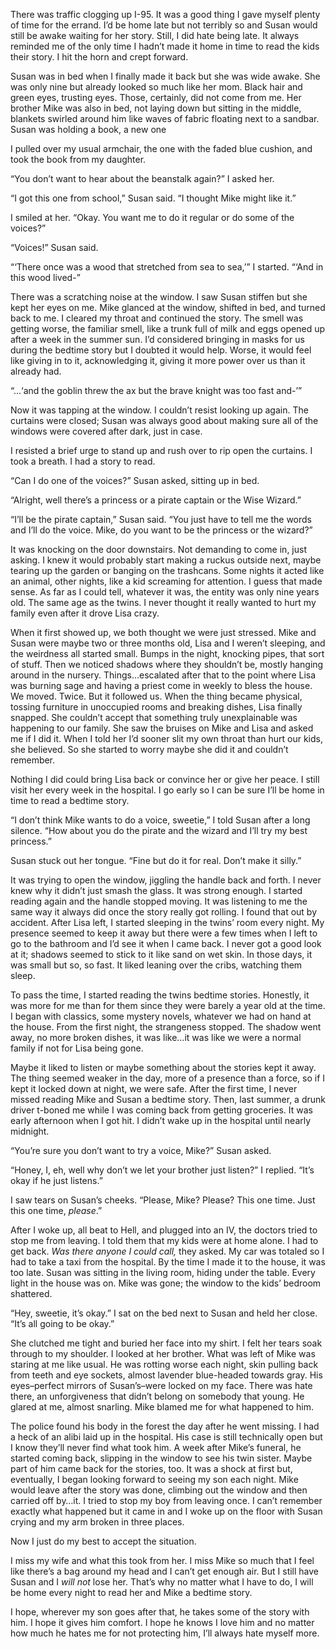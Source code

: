 There was traffic clogging up I-95. It was a good thing I gave myself plenty of time for the errand. I’d be home late but not terribly so and Susan would still be awake waiting for her story. Still, I did hate being late. It always reminded me of the only time I hadn’t made it home in time to read the kids their story. I hit the horn and crept forward.

Susan was in bed when I finally made it back but she was wide awake. She was only nine but already looked so much like her mom. Black hair and green eyes, trusting eyes. Those, certainly, did not come from me. Her brother Mike was also in bed, not laying down but sitting in the middle, blankets swirled around him like waves of fabric floating next to a sandbar. Susan was holding a book, a new one

I pulled over my usual armchair, the one with the faded blue cushion, and took the book from my daughter. 

“You don’t want to hear about the beanstalk again?” I asked her. 

“I got this one from school,” Susan said. “I thought Mike might like it.” 

I smiled at her. “Okay. You want me to do it regular or do some of the voices?” 

“Voices!” Susan said.

“‘There once was a wood that stretched from sea to sea,’” I started. “‘And in this wood lived-” 

There was a scratching noise at the window. I saw Susan stiffen but she kept her eyes on me. Mike glanced at the window, shifted in bed, and turned back to me. I cleared my throat and continued the story. The smell was getting worse, the familiar smell, like a trunk full of milk and eggs opened up after a week in the summer sun. I’d considered bringing in masks for us during the bedtime story but I doubted it would help. Worse, it would feel like giving in to it, acknowledging it, giving it more power over us than it already had.

“...‘and the goblin threw the ax but the brave knight was too fast and-’”

Now it was tapping at the window. I couldn’t resist looking up again. The curtains were closed; Susan was always good about making sure all of the windows were covered after dark, just in case. 

I resisted a brief urge to stand up and rush over to rip open the curtains. I took a breath. I had a story to read. 

“Can I do one of the voices?” Susan asked, sitting up in bed. 

“Alright, well there’s a princess or a pirate captain or the Wise Wizard.”

“I’ll be the pirate captain,” Susan said. “You just have to tell me the words and I’ll do the voice. Mike, do you want to be the princess or the wizard?” 

It was knocking on the door downstairs. Not demanding to come in, just asking. I knew it would probably start making a ruckus outside next, maybe tearing up the garden or banging on the trashcans. Some nights it acted like an animal, other nights, like a kid screaming for attention. I guess that made sense. As far as I could tell, whatever it was, the entity was only nine years old. The same age as the twins. I never thought it really wanted to hurt my family even after it drove Lisa crazy.

When it first showed up, we both thought we were just stressed. Mike and Susan were maybe two or three months old, Lisa and I weren’t sleeping, and the weirdness all started small. Bumps in the night, knocking pipes, that sort of stuff. Then we noticed shadows where they shouldn’t be, mostly hanging around in the nursery. Things…escalated after that to the point where Lisa was burning sage and having a priest come in weekly to bless the house. We moved. Twice. But it followed us. When the thing became physical, tossing furniture in unoccupied rooms and breaking dishes, Lisa finally snapped. She couldn’t accept that something truly unexplainable was happening to our family. She saw the bruises on Mike and Lisa and asked me if I did it. When I told her I’d sooner slit my own throat than hurt our kids, she believed. So she started to worry maybe she did it and couldn’t remember. 

Nothing I did could bring Lisa back or convince her or give her peace. I still visit her every week in the hospital. I go early so I can be sure I’ll be home in time to read a bedtime story. 

“I don’t think Mike wants to do a voice, sweetie,” I told Susan after a long silence. “How about you do the pirate and the wizard and I’ll try my best princess.” 

Susan stuck out her tongue. “Fine but do it for real. Don’t make it silly.” 

It was trying to open the window, jiggling the handle back and forth. I never knew why it didn’t just smash the glass. It was strong enough. I started reading again and the handle stopped moving. It was listening to me the same way it always did once the story really got rolling. I found that out by accident. After Lisa left, I started sleeping in the twins’ room every night. My presence seemed to keep it away but there were a few times when I left to go to the bathroom and I’d see it when I came back. I never got a good look at it; shadows seemed to stick to it like sand on wet skin. In those days, it was small but so, so fast. It liked leaning over the cribs, watching them sleep. 

To pass the time, I started reading the twins bedtime stories. Honestly, it was more for me than for them since they were barely a year old at the time. I began with classics, some mystery novels, whatever we had on hand at the house. From the first night, the strangeness stopped. The shadow went away, no more broken dishes, it was like…it was like we were a normal family if not for Lisa being gone. 

Maybe it liked to listen or maybe something about the stories kept it away. The thing seemed weaker in the day, more of a presence than a force, so if I kept it locked down at night, we were safe. After the first time, I never missed reading Mike and Susan a bedtime story. Then, last summer, a drunk driver t-boned me while I was coming back from getting groceries. It was early afternoon when I got hit. I didn’t wake up in the hospital until nearly midnight. 

“You’re sure you don’t want to try a voice, Mike?” Susan asked. 

“Honey, I, eh, well why don’t we let your brother just listen?” I replied. “It’s okay if he just listens.” 

I saw tears on Susan’s cheeks. “Please, Mike? Please? This one time. Just this one time, *please*.” 

After I woke up, all beat to Hell, and plugged into an IV, the doctors tried to stop me from leaving. I told them that my kids were at home alone. I had to get back. *Was there anyone I could call,* they asked. My car was totaled so I had to take a taxi from the hospital. By the time I made it to the house, it was too late. Susan was sitting in the living room, hiding under the table. Every light in the house was on. Mike was gone; the window to the kids’ bedroom shattered. 

“Hey, sweetie, it’s okay.” I sat on the bed next to Susan and held her close. “It’s all going to be okay.”

She clutched me tight and buried her face into my shirt. I felt her tears soak through to my shoulder. I looked at her brother. What was left of Mike was staring at me like usual. He was rotting worse each night, skin pulling back from teeth and eye sockets, almost lavender blue-headed towards gray. His eyes–perfect mirrors of Susan’s–were locked on my face. There was hate there, an unforgiveness that didn’t belong on somebody that young. He glared at me, almost snarling. Mike blamed me for what happened to him. 

The police found his body in the forest the day after he went missing. I had a heck of an alibi laid up in the hospital. His case is still technically open but I know they’ll never find what took him. A week after Mike’s funeral, he started coming back, slipping in the window to see his twin sister. Maybe part of him came back for the stories, too. It was a shock at first but, eventually, I began looking forward to seeing my son each night. Mike would leave after the story was done, climbing out the window and then carried off by…it. I tried to stop my boy from leaving once. I can’t remember exactly what happened but it came in and I woke up on the floor with Susan crying and my arm broken in three places. 

Now I just do my best to accept the situation. 

I miss my wife and what this took from her. I miss Mike so much that I feel like there’s a bag around my head and I can’t get enough air. But I still have Susan and I *will not* lose her. That’s why no matter what I have to do, I will be home every night to read her and Mike a bedtime story. 

I hope, wherever my son goes after that, he takes some of the story with him. I hope it gives him comfort. I hope he knows I love him and no matter how much he hates me for not protecting him, I’ll always hate myself more.
